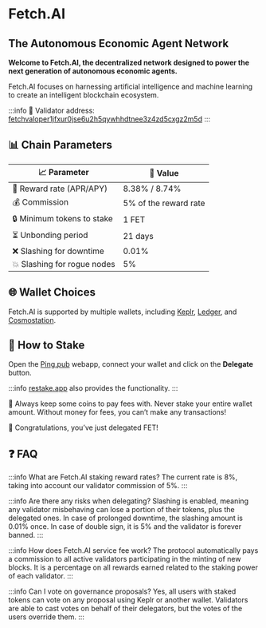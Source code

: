 # Fetch.AI
## The Autonomous Economic Agent Network

**Welcome to Fetch.AI, the decentralized network designed to power the next generation of autonomous economic agents.** 

Fetch.AI focuses on harnessing artificial intelligence and machine learning to create an intelligent blockchain ecosystem.

:::info
🔐 Validator address: <a href="https://www.mintscan.io/fetchai/validators/fetchvaloper1jfxur0jse6u2h5qywhhdtnee3z4zd5cxgz2m5d" target="_blank" rel="noopener noreferrer">fetchvaloper1jfxur0jse6u2h5qywhhdtnee3z4zd5cxgz2m5d</a>
:::

## 📊 Chain Parameters

| 📈 Parameter                | 🎯 Value              |
|-----------------------------|-----------------------|
| 🎁 Reward rate (APR/APY)    | 8.38% / 8.74%         |
| 💰 Commission               | 5% of the reward rate |
| 🔒 Minimum tokens to stake  | 1 FET                 |
| ⏳ Unbonding period          | 21 days               |
| ❌ Slashing for downtime     | 0.01%                 |
| 💥 Slashing for rogue nodes | 5%                    |

## 🌐 Wallet Choices

Fetch.AI is supported by multiple wallets, including <a href="https://wallet.keplr.app/" target="_blank" rel="noopener noreferrer">Keplr</a>, <a href="https://www.ledger.com" target="_blank" rel="noopener noreferrer">Ledger</a>, and <a href="https://cosmostation.io" target="_blank" rel="noopener noreferrer">Cosmostation</a>.

## 🏁 How to Stake

Open the <a href="https://ping.pub/fetchhub/staking/fetchvaloper1jfxur0jse6u2h5qywhhdtnee3z4zd5cxgz2m5d" target="_blank" rel="noopener noreferrer">Ping.pub</a> webapp, connect your wallet and click on the **Delegate** button.

:::info
<a href="https://restake.app/fetchhub/fetchvaloper1jfxur0jse6u2h5qywhhdtnee3z4zd5cxgz2m5d" target="_blank" rel="noopener noreferrer">restake.app</a> also provides the functionality.
:::

🚨 Always keep some coins to pay fees with. Never stake your entire wallet amount. Without money for fees, you can’t make any transactions!

🎉 Congratulations, you’ve just delegated FET!

## ❓ FAQ

:::info What are Fetch.AI staking reward rates?
The current rate is 8%, taking into account our validator commission of 5%.
:::

:::info Are there any risks when delegating?
Slashing is enabled, meaning any validator misbehaving can lose a portion of their tokens, plus the delegated ones.
In case of prolonged downtime, the slashing amount is 0.01% once. In case of double sign, it is 5% and the validator is forever banned.
:::

:::info How does Fetch.AI service fee work?
The protocol automatically pays a commission to all active validators participating in the minting of new blocks. It is a percentage on all rewards earned related to the staking power of each validator.
:::

:::info Can I vote on governance proposals?
Yes, all users with staked tokens can vote on any proposal using Keplr or another wallet.
Validators are able to cast votes on behalf of their delegators, but the votes of the users override them.
:::